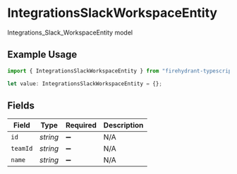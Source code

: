 # IntegrationsSlackWorkspaceEntity

Integrations_Slack_WorkspaceEntity model

## Example Usage

```typescript
import { IntegrationsSlackWorkspaceEntity } from "firehydrant-typescript-sdk/models/components";

let value: IntegrationsSlackWorkspaceEntity = {};
```

## Fields

| Field              | Type               | Required           | Description        |
| ------------------ | ------------------ | ------------------ | ------------------ |
| `id`               | *string*           | :heavy_minus_sign: | N/A                |
| `teamId`           | *string*           | :heavy_minus_sign: | N/A                |
| `name`             | *string*           | :heavy_minus_sign: | N/A                |